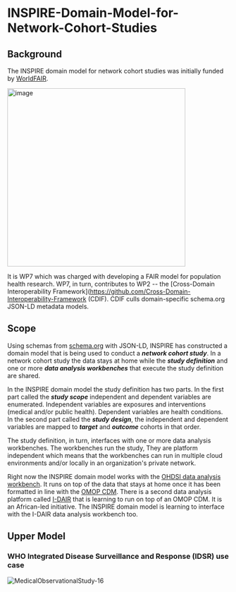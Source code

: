 # INSPIRE-Domain-Model-for-Network-Cohort-Studies
## Background
The INSPIRE domain model for network cohort studies was initially funded by [WorldFAIR](https://codata.org/initiatives/decadal-programme2/worldfair/).

<img width="404" alt="image" class="center" src="https://github.com/jaygee-on-github/INSPIRE-Domain-Model-for-Network-Cohort-Studies/assets/137520893/1bf67dae-3073-45e0-bb8e-06342457836d">

It is WP7 which was charged with developing a FAIR model for population health research. WP7, in turn, contributes to WP2 -- the [Cross-Domain Interoperability Framework](https://github.com/Cross-Domain-Interoperability-Framework (CDIF). CDIF culls domain-specific schema.org JSON-LD metadata models.

## Scope
Using schemas from [schema.org](https://schema.org) with JSON-LD, INSPIRE has constructed a domain model that is being used to conduct a ***network cohort study***. In a network cohort study the data stays at home while the ***study definition*** and one or more ***data analysis workbenches*** that execute the study definition are shared.

In the INSPIRE domain model the study definition has two parts. In the first part called the ***study scope*** independent and dependent variables are enumerated. Independent variables are exposures and interventions (medical and/or public health). Dependent variables are health conditions. In the second part called the ***study design***, the independent and dependent variables are mapped to ***target*** and ***outcome*** cohorts in that order.

The study definition, in turn, interfaces with one or more data analysis workbenches. The workbenches run the study, They are platform independent which means that the workbenches can run in multiple cloud environments and/or locally in an organization's private network.

Right now the INSPIRE domain model works with the [OHDSI data analysis workbench](https://www.ohdsi.org/software-tools/). It runs on top of the data that stays at home once it has been formatted in line with the [OMOP CDM](https://www.ohdsi.org/data-standardization/). There is a second data analysis platform called [I-DAIR](https://www.i-dair.org) that is learning to run on top of an OMOP CDM. It is an African-led initiative. The INSPIRE domain model is learning to interface with the I-DAIR data analysis workbench too.
## Upper Model 
### WHO Integrated Disease Surveillance and Response (IDSR) use case
![MedicalObservationalStudy-16](https://github.com/jaygee-on-github/INSPIRE-Domain-Model-for-Network-Cohort-Studies/assets/137520893/637ff30d-e048-4888-9318-0ec9281b8221)



